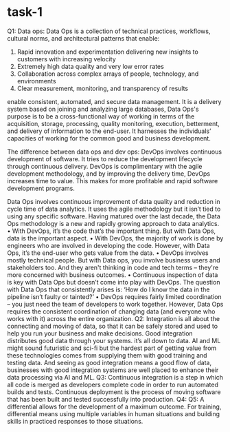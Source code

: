 # task-1
Q1: Data ops:
Data Ops is a collection of technical practices, workflows, cultural norms, and architectural patterns that enable: 

1.	Rapid innovation and experimentation delivering new insights to customers with increasing velocity
2.	Extremely high data quality and very low error rates
3.	Collaboration across complex arrays of people, technology, and environments
4.	Clear measurement, monitoring, and transparency of results

enable consistent, automated, and secure data management. It is a delivery system based on joining and analyzing large databases, Data Ops's purpose is to be a cross-functional way of working in terms of the acquisition, storage, processing, quality monitoring, execution, betterment, and delivery of information to the end-user. It harnesses the individuals’ capacities of working for the common good and business development.

The difference between data ops and dev ops:
DevOps involves continuous development of software. It tries to reduce the development lifecycle through continuous delivery. DevOps is complimentary with the agile development methodology, and by improving the delivery time, DevOps increases time to value. This makes for more profitable and rapid software development programs.

Data Ops involves continuous improvement of data quality and reduction in cycle time of data analytics. It uses the agile methodology but it isn’t tied to using any specific software. Having matured over the last decade, the Data Ops methodology is a new and rapidly growing approach to data analytics.
•	With DevOps, it’s the code that’s the important thing. But with Data Ops, data is the important aspect.
•	With DevOps, the majority of work is done by engineers who are involved in developing the code. However, with Data Ops, it’s the end-user who gets value from the data.
•	DevOps involves mostly technical people. But with Data ops, you involve business users and stakeholders too. And they aren't thinking in code and tech terms – they're more concerned with business outcomes.
•	Continuous inspection of data is key with Data Ops but doesn’t come into play with DevOps. The question with Data Ops that consistently arises is: ‘How do I know the data in the pipeline isn’t faulty or tainted?’
•	DevOps requires fairly limited coordination – you just need the team of developers to work together. However, Data Ops requires the consistent coordination of changing data (and everyone who works with it) across the entire organization.
Q2:
Integration is all about the connecting and moving of data, so that it can be safely stored and used to help you run your business and make decisions. Good integration distributes good data through your systems.
 it’s all down to data. AI and ML might sound futuristic and sci-fi but the hardest part of getting value from these technologies comes from supplying them with good training and testing data.
And seeing as good integration means a good flow of data, businesses with good integration systems are well placed to enhance their data processing via AI and ML.
Q3:
Continuous integration is a step in which all code is merged as developers complete code in order to run automated builds and tests. 
Continuous deployment is the process of moving software that has been built and tested successfully into production.
Q4:
Q5:
A differential allows for the development of a maximum outcome. For training, differential means using multiple variables in human situations and building skills in practiced responses to those situations.





